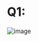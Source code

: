 # Q1:
![image](https://github.com/emaan-arshad/PfFall23/assets/142867477/e405b00f-3a78-42c1-bb1a-2582c58d4eb7)

